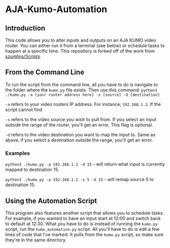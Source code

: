 # AJA-Kumo-Automation

## Introduction
This code allows you to alter inputs and outputs on an AJA KUMO video router. You can either run it from a terminal (see below) or schedule tasks to happen at a specific time.
This repository is forked off of the work from [szumlins/Scripts](https://github.com/szumlins/Scripts).

## From the Command Line
To run the script from the command line, all you have to do is navigate to the folder where the `kumo.py` file exists. Then use this command:
`python3 ./kumo.py -a [your router address here] -s [source] -d [destination]`

`-a` refers to your video routers IP address. For instance; `192.168.1.2`. If the script cannot find 

`-s` refers to the video source you wish to pull from. If you select an input outside the range of the router, you'll get an error. This flag is optional.

`-d` refers to the video destination you want to map the input to. Same as above, if you select a destination outside the range, you'll get an error.

### Examples
`python3 ./kumo.py -a 192.168.1.2 -d 15` - will return what input is currently mapped to destination 15.

`python3 ./kumo.py -a 192.168.1.2 -s 5 -d 15` - will remap source 5 to destination 15.

## Using the Automation Script
This program also features another script that allows you to schedule tasks. For example, if you wanted to have an input start at 12:00  and switch back to default at 12:30.
What you have to do is instead of running the `kumo.py` script, run the `kumo_automation.py` script. All you'll have to do is edit a few lines of code that I've marked. It pulls from the `kumo.py` script, so make sure they're in the same directory.
